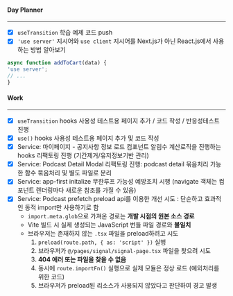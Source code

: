 
#### Day Planner
---
- [x] `useTransition` 학습 예제 코드 push
- [x] `'use server'` 지시어와 `use client` 지시어를 Next.js가 아닌 React.js에서 사용하는 방법 알아보기
```ts
async function addToCart(data) {  
'use server';  
// ...  
}
```

#### Work
---
- [x] `useTransition` hooks 사용성 테스트용 페이지 추가 / 코드 작성 / 반응성테스트 진행
- [x] `use()` hooks 사용성 테스트용 페이지 추가 및 코드 작성
- [x] Service: 마이페이지 - 공지사항 정보 로드 컴포넌트 알림수 계산로직을 진행하는 hooks 리팩토링 진행 (기간제거/유저정보기반 관리)
- [x] Service: Podcast Detail Modal 리팩토링 진행: podcast detail 묶음처리 가능한 함수 묶음처리 및 별도 파일로 분리
- [x] Service: app-first initalize 무한루프 가능성 예방조치 시행 (navigate 객체는 컴포넌트 렌더링마다 새로운 참조를 가질 수 있음)
- [x] Service: Podcast prefetch preload api를 이용한 개선 시도 : 단순하고 효과적인 동적 import만 사용하기로 함
	- `import.meta.glob`으로 가져온 경로는 **개발 시점의 원본 소스 경로**
	- Vite 빌드 시 실제 생성되는 JavaScript 번들 파일 경로와 **불일치** 
	- 브라우저는 존재하지 않는 `.tsx` 파일을 preload하려고 시도
		1. `preload(route.path, { as: 'script' })` 실행
		2. 브라우저가 `@/pages/signal/signal-page.tsx` 파일을 찾으려 시도
		3. **404 에러 또는 파일을 찾을 수 없음**
		4. 동시에 `route.importFn()` 실행으로 실제 모듈은 정상 로드 (예외처리를 위한 코드)
		5. 브라우저가 preload된 리소스가 사용되지 않았다고 판단하여 경고 발생